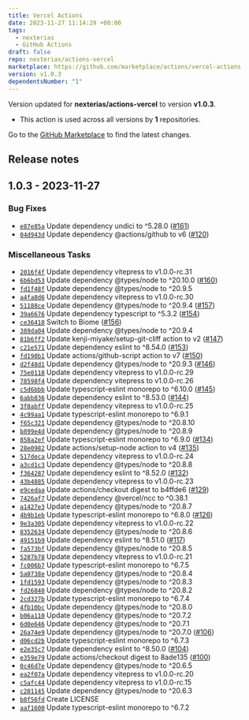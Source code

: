 ```yaml
---
title: Vercel Actions
date: 2023-11-27 11:14:29 +00:00
tags:
  - nexterias
  - GitHub Actions
draft: false
repo: nexterias/actions-vercel
marketplace: https://github.com/marketplace/actions/vercel-actions
version: v1.0.3
dependentsNumber: "1"
---
```



Version updated for **nexterias/actions-vercel** to version **v1.0.3**.
- This action is used across all versions by **1** repositories.

Go to the [GitHub Marketplace](https://github.com/marketplace/actions/vercel-actions) to find the latest changes.

## Release notes

## 1.0.3 - 2023-11-27

### Bug Fixes

- [`e87e85a`](https://github.com/nexterias/actions-vercel/commit/e87e85a127d10cdade3844447b62017c9af363df) Update dependency undici to ^5.28.0 ([#161](https://github.com/nexterias/actions-vercel/issues/161))
- [`04d943d`](https://github.com/nexterias/actions-vercel/commit/04d943d58979a9ea1b0344773ea105427d1f6576) Update dependency @actions/github to v6 ([#120](https://github.com/nexterias/actions-vercel/issues/120))

### Miscellaneous Tasks

- [`2016f4f`](https://github.com/nexterias/actions-vercel/commit/2016f4f90961365ae62d16fd8bf0e4bb0c7e0dd5) Update dependency vitepress to v1.0.0-rc.31
- [`6b6bd53`](https://github.com/nexterias/actions-vercel/commit/6b6bd53a9f65b958c2f72db8702b144b2ddd05b9) Update dependency @types/node to ^20.10.0 ([#160](https://github.com/nexterias/actions-vercel/issues/160))
- [`fd1f48f`](https://github.com/nexterias/actions-vercel/commit/fd1f48f43ecb0684cd7e350f563f7e7f24619be9) Update dependency @types/node to ^20.9.5
- [`a4fa8d6`](https://github.com/nexterias/actions-vercel/commit/a4fa8d63ba8c662df12efb75b0530d004b7da6fb) Update dependency vitepress to v1.0.0-rc.30
- [`51188ce`](https://github.com/nexterias/actions-vercel/commit/51188ce93b9fe4580a61bfcbf47b4fba5412a161) Update dependency @types/node to ^20.9.4 ([#157](https://github.com/nexterias/actions-vercel/issues/157))
- [`39a6676`](https://github.com/nexterias/actions-vercel/commit/39a6676c6ad73a1f6c031b0a4f8443ac9cc108ab) Update dependency typescript to ^5.3.2 ([#154](https://github.com/nexterias/actions-vercel/issues/154))
- [`ce36418`](https://github.com/nexterias/actions-vercel/commit/ce3641892f3602e9ce3c1e646f055a04b9e8ffb8) Switch to Biome ([#156](https://github.com/nexterias/actions-vercel/issues/156))
- [`389da04`](https://github.com/nexterias/actions-vercel/commit/389da041f0c63b002bbbd8a82661cd1aa4275880) Update dependency @types/node to ^20.9.4
- [`81b6ff2`](https://github.com/nexterias/actions-vercel/commit/81b6ff2bfa52b72fe7ffbde44f92941db28d1982) Update kenji-miyake/setup-git-cliff action to v2 ([#147](https://github.com/nexterias/actions-vercel/issues/147))
- [`c21e571`](https://github.com/nexterias/actions-vercel/commit/c21e571f25fc56a854f4c85b717ee8b08b0f3cda) Update dependency eslint to ^8.54.0 ([#153](https://github.com/nexterias/actions-vercel/issues/153))
- [`fd190b1`](https://github.com/nexterias/actions-vercel/commit/fd190b151c25568771e753e660b90a2329ebbe3d) Update actions/github-script action to v7 ([#150](https://github.com/nexterias/actions-vercel/issues/150))
- [`d2f48d1`](https://github.com/nexterias/actions-vercel/commit/d2f48d12d2b3144793d2d0de12c33f3e892aeb55) Update dependency @types/node to ^20.9.3 ([#146](https://github.com/nexterias/actions-vercel/issues/146))
- [`75e0118`](https://github.com/nexterias/actions-vercel/commit/75e011802c6b1209463c5b38cdbb01738867db55) Update dependency vitepress to v1.0.0-rc.29
- [`78598f4`](https://github.com/nexterias/actions-vercel/commit/78598f4b3c10817a7e4b02120125f1db59223d47) Update dependency vitepress to v1.0.0-rc.26
- [`c5d6bbb`](https://github.com/nexterias/actions-vercel/commit/c5d6bbb212f950bb10eb47c1d1b1fc24bde52b3d) Update typescript-eslint monorepo to ^6.10.0 ([#145](https://github.com/nexterias/actions-vercel/issues/145))
- [`6abb836`](https://github.com/nexterias/actions-vercel/commit/6abb836e0120237f4fb3ed88bdf6a7a6da83de00) Update dependency eslint to ^8.53.0 ([#144](https://github.com/nexterias/actions-vercel/issues/144))
- [`3f8abff`](https://github.com/nexterias/actions-vercel/commit/3f8abff55581cc2a1e2d4fc22d803a22f4eb73c2) Update dependency vitepress to v1.0.0-rc.25
- [`4c99aa1`](https://github.com/nexterias/actions-vercel/commit/4c99aa1682e47fd01e4b05de87d5878df1250289) Update typescript-eslint monorepo to ^6.9.1
- [`f65c321`](https://github.com/nexterias/actions-vercel/commit/f65c321c6dbebda18ca025092e2ff5f5fafc8283) Update dependency @types/node to ^20.8.10
- [`b899e4d`](https://github.com/nexterias/actions-vercel/commit/b899e4dac6b423172a6607315e5d57da864e1a94) Update dependency @types/node to ^20.8.9
- [`858a2ef`](https://github.com/nexterias/actions-vercel/commit/858a2ef659bef0b23b9f92a380018f9e03c3d583) Update typescript-eslint monorepo to ^6.9.0 ([#134](https://github.com/nexterias/actions-vercel/issues/134))
- [`28e0982`](https://github.com/nexterias/actions-vercel/commit/28e098201de75e2e04b1a5ebbc8f484f96d08b10) Update actions/setup-node action to v4 ([#135](https://github.com/nexterias/actions-vercel/issues/135))
- [`517deca`](https://github.com/nexterias/actions-vercel/commit/517deca22bd5af9f90e49e594f93300ff0a9c2ee) Update dependency vitepress to v1.0.0-rc.24
- [`a3cd1c3`](https://github.com/nexterias/actions-vercel/commit/a3cd1c384505b73517c57a0eacdf75a75f1b0126) Update dependency @types/node to ^20.8.8
- [`f364287`](https://github.com/nexterias/actions-vercel/commit/f3642879c88e611db5c44634e2e7eda1947d3269) Update dependency eslint to ^8.52.0 ([#132](https://github.com/nexterias/actions-vercel/issues/132))
- [`43b4885`](https://github.com/nexterias/actions-vercel/commit/43b4885b9ff4d43e2289f03b307ff554cf4d8a84) Update dependency vitepress to v1.0.0-rc.23
- [`e9cedaa`](https://github.com/nexterias/actions-vercel/commit/e9cedaa4bc641b1fb25e6feba47cbe03a56eb124) Update actions/checkout digest to b4ffde6 ([#129](https://github.com/nexterias/actions-vercel/issues/129))
- [`7426af7`](https://github.com/nexterias/actions-vercel/commit/7426af78ec2d049d748e655fa4fb8935c01c6af3) Update dependency @vercel/ncc to ^0.38.1
- [`a1427e3`](https://github.com/nexterias/actions-vercel/commit/a1427e391a70b9235bac36a196e0cbe0cc61f538) Update dependency @types/node to ^20.8.7
- [`4b9b1eb`](https://github.com/nexterias/actions-vercel/commit/4b9b1eb56d0b5c47f76bc4b26b698f856b2c48c7) Update typescript-eslint monorepo to ^6.8.0 ([#126](https://github.com/nexterias/actions-vercel/issues/126))
- [`9e3a305`](https://github.com/nexterias/actions-vercel/commit/9e3a30532f974f4fc024c01efb09a2b2ab099cae) Update dependency vitepress to v1.0.0-rc.22
- [`8352634`](https://github.com/nexterias/actions-vercel/commit/8352634ac89ce8d1cad569e2b814a97ff5b9193c) Update dependency @types/node to ^20.8.6
- [`49151b9`](https://github.com/nexterias/actions-vercel/commit/49151b9892fc4d4ca4bbcb988a5eaea890e533c3) Update dependency eslint to ^8.51.0 ([#117](https://github.com/nexterias/actions-vercel/issues/117))
- [`fa573bf`](https://github.com/nexterias/actions-vercel/commit/fa573bf3e55ca229199dfc5df0d311b9d01a87fb) Update dependency @types/node to ^20.8.5
- [`5287b78`](https://github.com/nexterias/actions-vercel/commit/5287b78d65269095d96965874cf7c371fd80e8b9) Update dependency vitepress to v1.0.0-rc.21
- [`fc006b7`](https://github.com/nexterias/actions-vercel/commit/fc006b7524977d1365e794931149a5a8fdfec41e) Update typescript-eslint monorepo to ^6.7.5
- [`5a0738e`](https://github.com/nexterias/actions-vercel/commit/5a0738e9fa5726034ccffb3a44a32b97d3c97178) Update dependency @types/node to ^20.8.4
- [`1fd1593`](https://github.com/nexterias/actions-vercel/commit/1fd1593ec114889b52e47a8a17519c2072acab4c) Update dependency @types/node to ^20.8.3
- [`fd26840`](https://github.com/nexterias/actions-vercel/commit/fd268402e6d964adfb70ae188abcae6c6c423be0) Update dependency @types/node to ^20.8.2
- [`2cd327b`](https://github.com/nexterias/actions-vercel/commit/2cd327bc6ce0baa82de579748f9c77ffb42ea7ed) Update typescript-eslint monorepo to ^6.7.4
- [`4fb10bc`](https://github.com/nexterias/actions-vercel/commit/4fb10bcc89b9896a36fd2abb26ff80ccd81d1248) Update dependency @types/node to ^20.8.0
- [`b06a110`](https://github.com/nexterias/actions-vercel/commit/b06a110e6dab3f057a2c50de015f7b813aeae2de) Update dependency @types/node to ^20.7.2
- [`6d0e646`](https://github.com/nexterias/actions-vercel/commit/6d0e64630d5ab1717d4870ddcb555b0bc3877d07) Update dependency @types/node to ^20.7.1
- [`26a74e9`](https://github.com/nexterias/actions-vercel/commit/26a74e9c1defec3ac79d4416eb8f081dd28a302a) Update dependency @types/node to ^20.7.0 ([#106](https://github.com/nexterias/actions-vercel/issues/106))
- [`d06cd2b`](https://github.com/nexterias/actions-vercel/commit/d06cd2b889f6895d0820ff59266dbf571cf62282) Update typescript-eslint monorepo to ^6.7.3
- [`e2e35c7`](https://github.com/nexterias/actions-vercel/commit/e2e35c71347a30d5c9fc2b37e8a0dd6199cc727f) Update dependency eslint to ^8.50.0 ([#104](https://github.com/nexterias/actions-vercel/issues/104))
- [`e359e79`](https://github.com/nexterias/actions-vercel/commit/e359e79d26337433835119b5c871845ed670c743) Update actions/checkout digest to 8ade135 ([#100](https://github.com/nexterias/actions-vercel/issues/100))
- [`0c46d7e`](https://github.com/nexterias/actions-vercel/commit/0c46d7efad56bb573b68d0e28d03a0a375853272) Update dependency @types/node to ^20.6.5
- [`ea2f07a`](https://github.com/nexterias/actions-vercel/commit/ea2f07adb9b1b539a9d8316c17420d9db45b2121) Update dependency vitepress to v1.0.0-rc.20
- [`c5afc44`](https://github.com/nexterias/actions-vercel/commit/c5afc441571a3b33b32a66355129857e38afd383) Update dependency vitepress to v1.0.0-rc.15
- [`c201145`](https://github.com/nexterias/actions-vercel/commit/c20114519091e18ac9ffac64f20a338102c4bb3d) Update dependency @types/node to ^20.6.3
- [`b8f56fd`](https://github.com/nexterias/actions-vercel/commit/b8f56fd2ba27017027d079c0bd83a29d3f997a9d) Create LICENSE
- [`aaf1600`](https://github.com/nexterias/actions-vercel/commit/aaf16001cd60dd3f6137aa61ed4a14504b74198b) Update typescript-eslint monorepo to ^6.7.2


